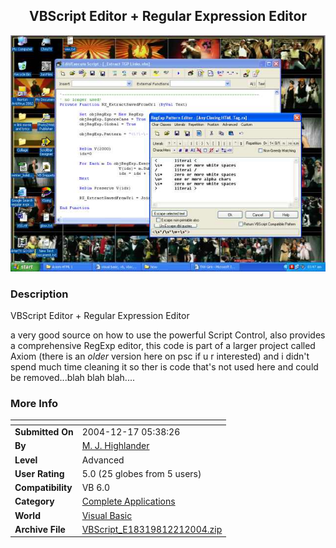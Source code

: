 ﻿<div align="center">

## VBScript Editor \+ Regular Expression Editor

<img src="PIC20041221210396600.jpg">
</div>

### Description

VBScript Editor + Regular Expression Editor

a very good source on how to use the powerful Script Control, also provides a comprehensive RegExp editor, this code is part of a larger project called Axiom (there is an *older* version here on psc if u r interested) and i didn't spend much time cleaning it so ther is code that's not used here and could be removed...blah blah blah....
 
### More Info
 


<span>             |<span>
---                |---
**Submitted On**   |2004-12-17 05:38:26
**By**             |[M\. J\. Highlander](https://github.com/Planet-Source-Code/PSCIndex/blob/master/ByAuthor/m-j-highlander.md)
**Level**          |Advanced
**User Rating**    |5.0 (25 globes from 5 users)
**Compatibility**  |VB 6\.0
**Category**       |[Complete Applications](https://github.com/Planet-Source-Code/PSCIndex/blob/master/ByCategory/complete-applications__1-27.md)
**World**          |[Visual Basic](https://github.com/Planet-Source-Code/PSCIndex/blob/master/ByWorld/visual-basic.md)
**Archive File**   |[VBScript\_E18319812212004\.zip](https://github.com/Planet-Source-Code/m-j-highlander-vbscript-editor-regular-expression-editor__1-57843/archive/master.zip)








